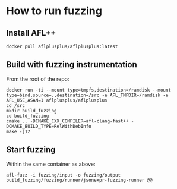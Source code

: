# How to run fuzzing

## Install AFL++

```
docker pull aflplusplus/aflplusplus:latest
```

## Build with fuzzing instrumentation

From the root of the repo:
```
docker run -ti --mount type=tmpfs,destination=/ramdisk --mount type=bind,source=.,destination=/src -e AFL_TMPDIR=/ramdisk -e AFL_USE_ASAN=1 aflplusplus/aflplusplus
cd /src
mkdir build_fuzzing
cd build_fuzzing
cmake .. -DCMAKE_CXX_COMPILER=afl-clang-fast++ -DCMAKE_BUILD_TYPE=RelWithDebInfo
make -j12
```

## Start fuzzing

Within the same container as above:
```
afl-fuzz -i fuzzing/input -o fuzzing/output build_fuzzing/fuzzing/runner/jsonexpr-fuzzing-runner @@
```
